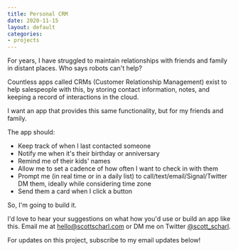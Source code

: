```yaml
---
title: Personal CRM
date: 2020-11-15
layout: default
categories:
- projects
---
```

For years, I have struggled to maintain relationships with friends and family in distant places. Who says robots can't help?

Countless apps called CRMs (Customer Relationship Management) exist to help salespeople with this, by storing contact information, notes, and keeping a record of interactions in the cloud.

I want an app that provides this same functionality, but for my friends and family.

The app should:
- Keep track of when I last contacted someone
- Notify me when it's their birthday or anniversary
- Remind me of their kids' names
- Allow me to set a cadence of how often I want to check in with them
- Prompt me (in real time or in a daily list) to call/text/email/Signal/Twitter DM them, ideally while considering time zone
- Send them a card when I click a button

So, I'm going to build it.

I'd love to hear your suggestions on what how you'd use or build an app like this. Email me at [hello@scottscharl.com](mailto:hello@scottscharl.com) or DM me on Twitter [@scott_scharl](https://twitter.com/scott_scharl).

For updates on this project, subscribe to my email updates below!
